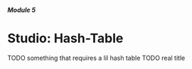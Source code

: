 ##### Module 5

# Studio: Hash-Table

TODO something that requires a lil hash table
TODO real title
